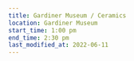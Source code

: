 ```yaml
---
title: Gardiner Museum / Ceramics
location: Gardiner Museum
start_time: 1:00 pm
end_time: 2:30 pm
last_modified_at: 2022-06-11
---
```

